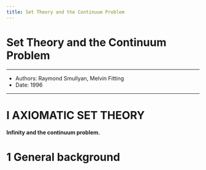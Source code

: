 ```yaml
---
title: Set Theory and the Continuum Problem
---
```


# Set Theory and the Continuum Problem

------
- Authors: Raymond Smullyan, Melvin Fitting
- Date: 1996
------

# I AXIOMATIC SET THEORY

**Infinity and the continuum problem.**

# 1 General background
